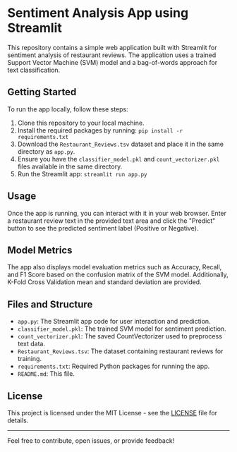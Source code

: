 # Sentiment Analysis App using Streamlit

This repository contains a simple web application built with Streamlit for sentiment analysis of restaurant reviews. The application uses a trained Support Vector Machine (SVM) model and a bag-of-words approach for text classification.

## Getting Started

To run the app locally, follow these steps:

1. Clone this repository to your local machine.
2. Install the required packages by running: `pip install -r requirements.txt`
3. Download the `Restaurant_Reviews.tsv` dataset and place it in the same directory as `app.py`.
4. Ensure you have the `classifier_model.pkl` and `count_vectorizer.pkl` files available in the same directory.
5. Run the Streamlit app: `streamlit run app.py`

## Usage

Once the app is running, you can interact with it in your web browser. Enter a restaurant review text in the provided text area and click the "Predict" button to see the predicted sentiment label (Positive or Negative).

## Model Metrics

The app also displays model evaluation metrics such as Accuracy, Recall, and F1 Score based on the confusion matrix of the SVM model. Additionally, K-Fold Cross Validation mean and standard deviation are provided.

## Files and Structure

- `app.py`: The Streamlit app code for user interaction and prediction.
- `classifier_model.pkl`: The trained SVM model for sentiment prediction.
- `count_vectorizer.pkl`: The saved CountVectorizer used to preprocess text data.
- `Restaurant_Reviews.tsv`: The dataset containing restaurant reviews for training.
- `requirements.txt`: Required Python packages for running the app.
- `README.md`: This file.

## License

This project is licensed under the MIT License - see the [LICENSE](LICENSE) file for details.

---

Feel free to contribute, open issues, or provide feedback!
